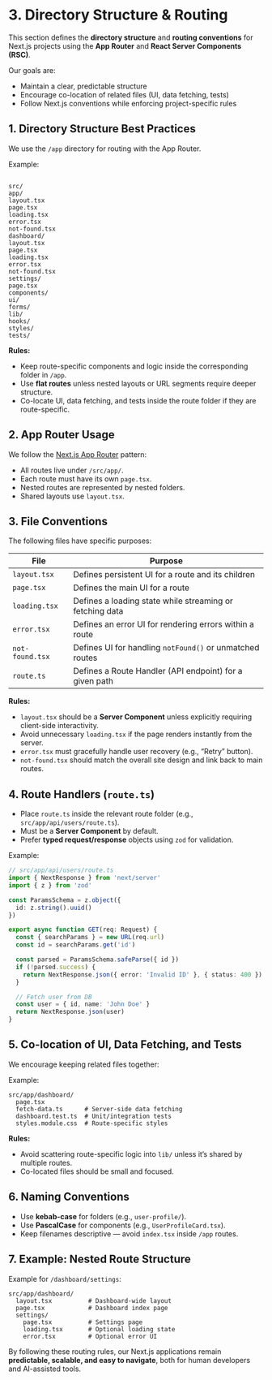 # 3. Directory Structure & Routing

This section defines the **directory structure** and **routing conventions** for Next.js projects using the **App Router** and **React Server Components (RSC)**.

Our goals are:
- Maintain a clear, predictable structure
- Encourage co-location of related files (UI, data fetching, tests)
- Follow Next.js conventions while enforcing project-specific rules


## 1. Directory Structure Best Practices

We use the `/app` directory for routing with the App Router.

Example:

```

src/
app/
layout.tsx
page.tsx
loading.tsx
error.tsx
not-found.tsx
dashboard/
layout.tsx
page.tsx
loading.tsx
error.tsx
not-found.tsx
settings/
page.tsx
components/
ui/
forms/
lib/
hooks/
styles/
tests/

````

**Rules:**
- Keep route-specific components and logic inside the corresponding folder in `/app`.
- Use **flat routes** unless nested layouts or URL segments require deeper structure.
- Co-locate UI, data fetching, and tests inside the route folder if they are route-specific.


## 2. App Router Usage

We follow the [Next.js App Router](https://nextjs.org/docs/app/building-your-application/routing) pattern:

- All routes live under `/src/app/`.
- Each route must have its own `page.tsx`.
- Nested routes are represented by nested folders.
- Shared layouts use `layout.tsx`.


## 3. File Conventions

The following files have specific purposes:

| File              | Purpose |
|-------------------|---------|
| `layout.tsx`      | Defines persistent UI for a route and its children |
| `page.tsx`        | Defines the main UI for a route |
| `loading.tsx`     | Defines a loading state while streaming or fetching data |
| `error.tsx`       | Defines an error UI for rendering errors within a route |
| `not-found.tsx`   | Defines UI for handling `notFound()` or unmatched routes |
| `route.ts`        | Defines a Route Handler (API endpoint) for a given path |

**Rules:**
- `layout.tsx` should be a **Server Component** unless explicitly requiring client-side interactivity.
- Avoid unnecessary `loading.tsx` if the page renders instantly from the server.
- `error.tsx` must gracefully handle user recovery (e.g., “Retry” button).
- `not-found.tsx` should match the overall site design and link back to main routes.


## 4. Route Handlers (`route.ts`)

- Place `route.ts` inside the relevant route folder (e.g., `src/app/api/users/route.ts`).
- Must be a **Server Component** by default.
- Prefer **typed request/response** objects using `zod` for validation.

Example:

```ts
// src/app/api/users/route.ts
import { NextResponse } from 'next/server'
import { z } from 'zod'

const ParamsSchema = z.object({
  id: z.string().uuid()
})

export async function GET(req: Request) {
  const { searchParams } = new URL(req.url)
  const id = searchParams.get('id')

  const parsed = ParamsSchema.safeParse({ id })
  if (!parsed.success) {
    return NextResponse.json({ error: 'Invalid ID' }, { status: 400 })
  }

  // Fetch user from DB
  const user = { id, name: 'John Doe' }
  return NextResponse.json(user)
}
````


## 5. Co-location of UI, Data Fetching, and Tests

We encourage keeping related files together:

Example:

```
src/app/dashboard/
  page.tsx
  fetch-data.ts      # Server-side data fetching
  dashboard.test.ts  # Unit/integration tests
  styles.module.css  # Route-specific styles
```

**Rules:**

* Avoid scattering route-specific logic into `lib/` unless it’s shared by multiple routes.
* Co-located files should be small and focused.


## 6. Naming Conventions

* Use **kebab-case** for folders (e.g., `user-profile/`).
* Use **PascalCase** for components (e.g., `UserProfileCard.tsx`).
* Keep filenames descriptive — avoid `index.tsx` inside `/app` routes.


## 7. Example: Nested Route Structure

Example for `/dashboard/settings`:

```
src/app/dashboard/
  layout.tsx          # Dashboard-wide layout
  page.tsx            # Dashboard index page
  settings/
    page.tsx          # Settings page
    loading.tsx       # Optional loading state
    error.tsx         # Optional error UI
```


By following these routing rules, our Next.js applications remain **predictable, scalable, and easy to navigate**, both for human developers and AI-assisted tools.
